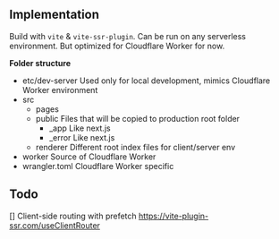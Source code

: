 ## Implementation
Build with `vite` & `vite-ssr-plugin`. Can be run on any serverless environment.
But optimized for Cloudflare Worker for now.

**Folder structure**
- etc/dev-server        Used only for local development, mimics Cloudflare Worker environment
- src
    - pages
    - public            Files that will be copied to production root folder
        - _app          Like next.js
        - _error        Like next.js
    - renderer          Different root index files for client/server env
- worker                Source of Cloudflare Worker
- wrangler.toml         Cloudflare Worker specific

## Todo
[] Client-side routing with prefetch https://vite-plugin-ssr.com/useClientRouter